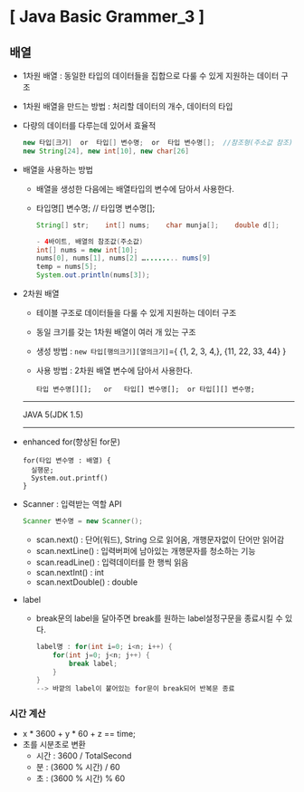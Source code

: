 # [ Java Basic Grammer_3 ]

## 배열

- 1차원 배열 : 동일한 타입의 데이터들을 집합으로 다룰 수 있게 지원하는 데이터 구조

- 1차원 배열을 만드는 방법 : 처리할 데이터의 개수, 데이터의 타입

- 다량의 데이터를 다루는데 있어서 효율적

  ```java
  new 타입[크기]  or  타입[] 변수명;  or  타입 변수명[];  //참조형(주소값 참조)
  new String[24], new int[10], new char[26]
  ```

- 배열을 사용하는 방법

  - 배열을 생성한 다음에는 배열타입의 변수에 담아서 사용한다.

  - 타입명[] 변수명;  // 타입명 변수명[];

    ```java
    String[] str;    int[] nums;    char munja[];    double d[];
    
    - 4바이트, 배열의 참조값(주소값)
    int[] nums = new int[10];
    nums[0], nums[1], nums[2] …........ nums[9]
    temp = nums[5];
    System.out.println(nums[3]);
    ```

- 2차원 배열

  - 테이블 구조로 데이터들을 다룰 수 있게 지원하는 데이터 구조
  - 동일 크기를 갖는 1차원 배열이 여러 개 있는 구조
  - 생성 방법 : `new 타입[행의크기][열의크기]`={ {1, 2, 3, 4,}, {11, 22, 33, 44} }

  - 사용 방법 : 2차원 배열 변수에 담아서 사용한다.

    ```
    타입 변수명[][];   or   타입[] 변수명[];  or 타입[][] 변수명;
    ```

  ---

  JAVA 5(JDK 1.5)

  ---

- enhanced for(향상된 for문)

  ```
  for(타입 변수명 : 배열) {
  	실행문;
  	System.out.printf()
  } 
  ```

- Scanner : 입력받는 역할 API

  ```java
  Scanner 변수명 = new Scanner();
  ```

  - scan.next()  :  단어(워드), String 으로 읽어옴, 개행문자없이 단어만 읽어감
  - scan.nextLine() : 입력버퍼에 남아있는 개행문자를 청소하는 기능
  - scan.readLine() : 입력데이터를 한 행씩 읽음
  - scan.nextInt() : int
  - scan.nextDouble() : double

- label

  - break문의 label을 달아주면 break를 원하는 label설정구문을 종료시킬 수 있다.

    ```java
    label명 : for(int i=0; i<n; i++) {
    	for(int j=0; j<n; j++) {
    		break label;
    	}
    }
    --> 바깥의 label이 붙어있는 for문이 break되어 반복문 종료
    ```

### 시간 계산

- x * 3600 + y * 60 + z == time;
- 초를 시분초로 변환
  - 시간 : 3600 / TotalSecond
  - 분 : (3600 % 시간) / 60
  - 초 : (3600 % 시간) % 60
